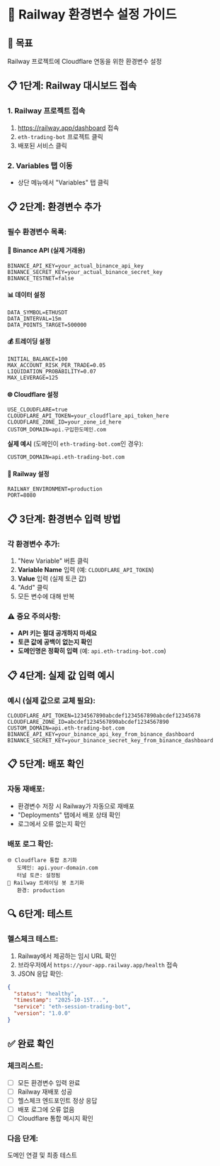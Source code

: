 # 🚂 Railway 환경변수 설정 가이드

## 🎯 목표
Railway 프로젝트에 Cloudflare 연동을 위한 환경변수 설정

## 📋 1단계: Railway 대시보드 접속

### 1. Railway 프로젝트 접속
1. https://railway.app/dashboard 접속
2. `eth-trading-bot` 프로젝트 클릭
3. 배포된 서비스 클릭

### 2. Variables 탭 이동
- 상단 메뉴에서 "Variables" 탭 클릭

## 📋 2단계: 환경변수 추가

### 필수 환경변수 목록:

#### 🔐 Binance API (실제 거래용)
```
BINANCE_API_KEY=your_actual_binance_api_key
BINANCE_SECRET_KEY=your_actual_binance_secret_key
BINANCE_TESTNET=false

```

#### 📊 데이터 설정
```
DATA_SYMBOL=ETHUSDT
DATA_INTERVAL=15m
DATA_POINTS_TARGET=500000
```

#### 💰 트레이딩 설정
```
INITIAL_BALANCE=100
MAX_ACCOUNT_RISK_PER_TRADE=0.05
LIQUIDATION_PROBABILITY=0.07
MAX_LEVERAGE=125
```

#### 🌐 Cloudflare 설정
```
USE_CLOUDFLARE=true
CLOUDFLARE_API_TOKEN=your_cloudflare_api_token_here
CLOUDFLARE_ZONE_ID=your_zone_id_here
CUSTOM_DOMAIN=api.구입한도메인.com
```

**실제 예시** (도메인이 `eth-trading-bot.com`인 경우):
```
CUSTOM_DOMAIN=api.eth-trading-bot.com
```

#### 🚂 Railway 설정
```
RAILWAY_ENVIRONMENT=production
PORT=8080
```

## 📋 3단계: 환경변수 입력 방법

### 각 환경변수 추가:
1. "New Variable" 버튼 클릭
2. **Variable Name** 입력 (예: `CLOUDFLARE_API_TOKEN`)
3. **Value** 입력 (실제 토큰 값)
4. "Add" 클릭
5. 모든 변수에 대해 반복

### ⚠️ 중요 주의사항:
- **API 키는 절대 공개하지 마세요**
- **토큰 값에 공백이 없는지 확인**
- **도메인명은 정확히 입력** (예: `api.eth-trading-bot.com`)

## 📋 4단계: 실제 값 입력 예시

### 예시 (실제 값으로 교체 필요):
```
CLOUDFLARE_API_TOKEN=1234567890abcdef1234567890abcdef12345678
CLOUDFLARE_ZONE_ID=abcdef1234567890abcdef1234567890
CUSTOM_DOMAIN=api.eth-trading-bot.com
BINANCE_API_KEY=your_binance_api_key_from_binance_dashboard
BINANCE_SECRET_KEY=your_binance_secret_key_from_binance_dashboard
```

## 📋 5단계: 배포 확인

### 자동 재배포:
- 환경변수 저장 시 Railway가 자동으로 재배포
- "Deployments" 탭에서 배포 상태 확인
- 로그에서 오류 없는지 확인

### 배포 로그 확인:
```
🌐 Cloudflare 통합 초기화
   도메인: api.your-domain.com
   터널 토큰: 설정됨
🚀 Railway 트레이딩 봇 초기화
   환경: production
```

## 🔍 6단계: 테스트

### 헬스체크 테스트:
1. Railway에서 제공하는 임시 URL 확인
2. 브라우저에서 `https://your-app.railway.app/health` 접속
3. JSON 응답 확인:
```json
{
  "status": "healthy",
  "timestamp": "2025-10-15T...",
  "service": "eth-session-trading-bot",
  "version": "1.0.0"
}
```

## ✅ 완료 확인

### 체크리스트:
- [ ] 모든 환경변수 입력 완료
- [ ] Railway 재배포 성공
- [ ] 헬스체크 엔드포인트 정상 응답
- [ ] 배포 로그에 오류 없음
- [ ] Cloudflare 통합 메시지 확인

### 다음 단계:
도메인 연결 및 최종 테스트